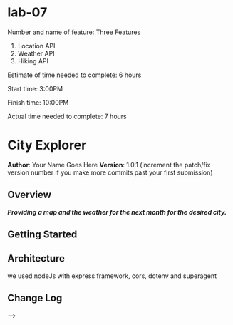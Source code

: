 # lab-07

Number and name of feature: Three Features 
1. Location API
2. Weather API
3. Hiking API

Estimate of time needed to complete: 6 hours

Start time: 3:00PM

Finish time: 10:00PM

Actual time needed to complete: 7 hours

# City Explorer

**Author**: Your Name Goes Here
**Version**: 1.0.1 (increment the patch/fix version number if you make more commits past your first submission)

## Overview
<!-- Provide a high level overview of what this application is and why you are building it, beyond the fact that it's an assignment for this class. (i.e. What's your problem domain?) -->
***Providing a map and the weather for the next month for the desired city.***

## Getting Started
<!-- What are the steps that a user must take in order to build this app on their own machine and get it running? -->

## Architecture
<!-- Provide a detailed description of the application design. What technologies (languages, libraries, etc) you're using, and any other relevant design information. --> we used nodeJs with express framework, cors, dotenv and superagent

## Change Log
<!-- Use this area to document the iterative changes made to your application as each feature is successfully implemented. Use time stamps. Here's an examples:

01-01-2001 4:59pm - Application now has a fully-functional express server, with a GET route for the location resource.

## Credits and Collaborations
<!-- Give credit (and a link) to other people or resources that helped you build this application. -->
-->